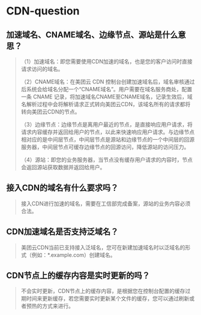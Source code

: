 # CDN-question

## 加速域名、CNAME域名、边缘节点、源站是什么意思？

> （1）加速域名：即您需要使用CDN加速的域名，也是您的客户访问时直接请求访问的域名。
>
> （2）CNAME域名：在美团云 CDN 控制台创建加速域名后，域名审核通过后系统会给域名分配一个“CNAME域名”。用户需要在域名服务商处，配置一条 CNAME 记录，将加速域名CNAME至CNAME域名，记录生效后，域名解析过程中会将解析请求正式转向美团云CDN，该域名所有的请求都将转向美团云CDN的节点。
>
> （3）边缘节点：边缘节点是离用户最近的节点，是直接响应用户请求，将请求内容缓存并返回给用户的节点，以此来快速响应用户请求。与边缘节点相对应的是中间层节点，中间层节点是源站和边缘节点的一个中间层的回源服务器，中间层节点可缓存边缘节点的回源访问，降低源站的访问压力。
>
> （4）源站：即您的业务服务器，当节点没有缓存用户请求的内容时，节点会返回源站获取数据并返回给用户。

## 接入CDN的域名有什么要求吗？

> 接入CDN进行加速的域名，需要在工信部完成备案，源站的业务内容必须合法。

## CDN加速域名是否支持泛域名？

> 美团云CDN当前已支持接入泛域名，您可在新建加速域名时以泛域名的形式（例如：\*.example.com）创建域名。

## CDN节点上的缓存内容是实时更新的吗？

> 不会实时更新，CDN节点上的缓存内容，是根据您在控制台配置的缓存过期时间来更新缓存，若您需要实时更新某个文件的缓存，您可以通过刷新或者预热的方式来进行。
